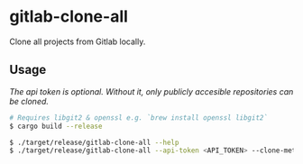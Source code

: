 # gitlab-clone-all

Clone all projects from Gitlab locally.

## Usage

*The api token is optional. Without it, only publicly accesible repositories can be cloned.*

```sh
# Requires libgit2 & openssl e.g. `brew install openssl libgit2`
$ cargo build --release

$ ./target/release/gitlab-clone-all --help
$ ./target/release/gitlab-clone-all --api-token <API_TOKEN> --clone-method=https --directory=/tmp/
```
